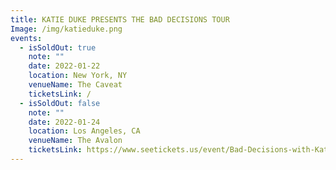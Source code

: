 ```yaml
---
title: KATIE DUKE PRESENTS THE BAD DECISIONS TOUR
Image: /img/katieduke.png
events:
  - isSoldOut: true
    note: ""
    date: 2022-01-22
    location: New York, NY
    venueName: The Caveat
    ticketsLink: /
  - isSoldOut: false
    note: ""
    date: 2022-01-24
    location: Los Angeles, CA
    venueName: The Avalon
    ticketsLink: https://www.seetickets.us/event/Bad-Decisions-with-Katie-Duke/450650
---
```

